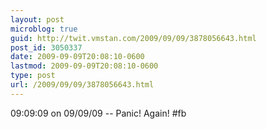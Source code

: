 ```yaml
---
layout: post
microblog: true
guid: http://twit.vmstan.com/2009/09/09/3878056643.html
post_id: 3050337
date: 2009-09-09T20:08:10-0600
lastmod: 2009-09-09T20:08:10-0600
type: post
url: /2009/09/09/3878056643.html
---
```

09:09:09 on 09/09/09 -- Panic! Again! #fb
